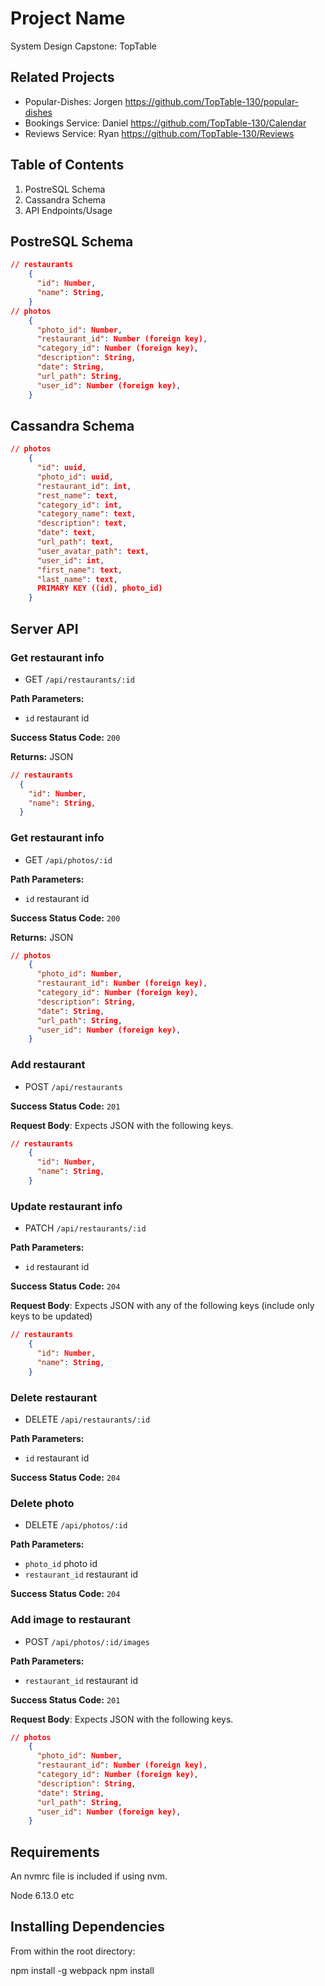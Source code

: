 # Project Name

System Design Capstone: TopTable

## Related Projects

  - Popular-Dishes: Jorgen https://github.com/TopTable-130/popular-dishes
  - Bookings Service: Daniel https://github.com/TopTable-130/Calendar
  - Reviews Service: Ryan https://github.com/TopTable-130/Reviews

## Table of Contents

1. PostreSQL Schema
2. Cassandra Schema
3. API Endpoints/Usage

## PostreSQL Schema
```json
// restaurants
    {
      "id": Number,
      "name": String,
    }
// photos
    {
      "photo_id": Number,
      "restaurant_id": Number (foreign key),
      "category_id": Number (foreign key),
      "description": String,
      "date": String,
      "url_path": String,
      "user_id": Number (foreign key),
    }
```

## Cassandra Schema
```json
// photos
    {
      "id": uuid,
      "photo_id": uuid,
      "restaurant_id": int,
      "rest_name": text,
      "category_id": int,
      "category_name": text,
      "description": text,
      "date": text,
      "url_path": text,
      "user_avatar_path": text,
      "user_id": int,
      "first_name": text,
      "last_name": text,
      PRIMARY KEY ((id), photo_id)
    }
```

## Server API

### Get restaurant info
  * GET `/api/restaurants/:id`

**Path Parameters:**
  * `id` restaurant id

**Success Status Code:** `200`

**Returns:** JSON

```json
// restaurants
  {
    "id": Number,
    "name": String,
  }
```

### Get restaurant info
  * GET `/api/photos/:id`

**Path Parameters:**
  * `id` restaurant id

**Success Status Code:** `200`

**Returns:** JSON

```json
// photos
    {
      "photo_id": Number,
      "restaurant_id": Number (foreign key),
      "category_id": Number (foreign key),
      "description": String,
      "date": String,
      "url_path": String,
      "user_id": Number (foreign key),
    }
```

### Add restaurant
  * POST `/api/restaurants`

**Success Status Code:** `201`

**Request Body**: Expects JSON with the following keys.

```json
// restaurants
    {
      "id": Number,
      "name": String,
    }
```

### Update restaurant info
  * PATCH `/api/restaurants/:id`

**Path Parameters:**
  * `id` restaurant id

**Success Status Code:** `204`

**Request Body**: Expects JSON with any of the following keys (include only keys to be updated)

```json
// restaurants
    {
      "id": Number,
      "name": String,
    }
```

### Delete restaurant
  * DELETE `/api/restaurants/:id`

**Path Parameters:**
  * `id` restaurant id

**Success Status Code:** `204`

### Delete photo
  * DELETE `/api/photos/:id`

**Path Parameters:**
  * `photo_id` photo id
  * `restaurant_id` restaurant id

**Success Status Code:** `204`

### Add image to restaurant
  * POST `/api/photos/:id/images`

**Path Parameters:**

  * `restaurant_id` restaurant id

**Success Status Code:** `201`

**Request Body**: Expects JSON with the following keys.

```json
// photos
    {
      "photo_id": Number,
      "restaurant_id": Number (foreign key),
      "category_id": Number (foreign key),
      "description": String,
      "date": String,
      "url_path": String,
      "user_id": Number (foreign key),
    }
```

## Requirements
An nvmrc file is included if using nvm.

Node 6.13.0
etc

## Installing Dependencies
From within the root directory:

npm install -g webpack
npm install
